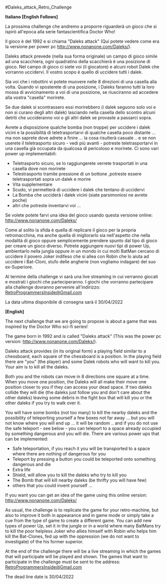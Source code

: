 #Daleks_attack_Retro_Challenge

**Italiano [English Follows]**

La prossima challenge che andremo a proporre riguarderà un gioco che si ispirò all'epoca alla serie fantascientifica Doctor Who!

Il gioco è del 1992 e si chiama "Daleks attack" (Qui potete vedere come era la versione per power pc http://www.nonanone.com/Daleks/).

Daleks attack prevede (nella sua forma originale) un campo di gioco simile ad una scacchiera, ogni quadratino della scacchierà è una posizione di gioco. Nel campo di gioco ci siete voi (il giocatore) e alcuni robot Dalek che vorranno uccidervi.
Il vostro scopo è quello di uccidere tutti i dalek.

Sia voi che i robottini vi potete muovere nelle 8 direzioni di una casella alla volta. Quando vi sposterete di una posizione, i Daleks faranno tutti la loro mossa di avvicinamento a voi di una posizione, se riusciranno ad accedere alla vostra "casella" morirete.

Se due dalek si scontrassero essi morirebbero (i dalek seguono solo voi e non si curano degli altri dalek) lasciando nella casella dello scontro alcuni detriti che uccideranno voi o gli altri dalek se provaste a passarci sopra.

Avrete a disposizione qualche bomba (non troppe) per uccidere i dalek vicini e la possibilità di teletrasportarvi di qualche casella poco distante ... ma non saprete dove adrete a finire ... la cosa risulterà casuale .. e se non userete il teletrasporto sicuro - vedi più avanti - potreste teletrasportarvi in una casella già occupata da qualcosa di pericoloso e morirete.
Ci sono vari power up implementabili:
* Teletrasporto sicuro, se lo raggiungerete verrete trasportati in una casella dove non morirete
* Telestrasporto tramite pressione di un bottone ,potreste essere teletrasportati sopra un dalek e morire
* Vita supplementare
* Scudo, vi permetterà di uccidere i dalek che tentano di uccidervi
* La Bomba che ucciderà i dalek vicini (siate parsimoniosi ne avrete poche)
* altri che potreste inventarvi voi ...

Se volete potete farvi una idea del gioco usando questa versione online:
http://www.nonanone.com/Daleks/

Come al solito la sfida è quella di replicare il gioco per la propria retromacchina, ma anche quella di migliorarlo sia nell'aspetto che nella modalità di gioco oppure semplicemente prendere spunto dal tipo di gioco per creare un gioco diverso.
Potrete aggiungere nuovi tipi di power Up, ambientarlo nella jungla oppure in un mondo in cui molti BatMan cercano di uccidere il povero Joker indifeso che si allea con Robin che lo aiuta ad uccidere i Bat-Cloni, stufo delle angherie (non vogliamo indagare) del suo ex-Superiore.

Al termine della challenge vi sarà una live streaming in cui verranno giocati e mostrati i giochi che parteciperanno.
I giochi che vorranno partecipare alla challenge dovranno pervenire all'indirizzo:
RetroProgrammersInside@Gmail.com

La data ultima disponibile di consegna sarà il 30/04/2022

**[English]**

The next challenge that we are going to propose is about a game that was inspired by the Doctor Who sci-fi series!

The game born in 1992 and is called "Daleks attack" (This was the power pc version: http://www.nonanone.com/Daleks/).

Daleks attack provides (in its original form) a playing field similar to a chessboard, each square of the chessboard is a position. In the playing field there are "you" (the player) and some Dalek robots who will want to kill you.
Your aim is to kill all the daleks.

Both you and the robots can move in 8 directions one square at a time. When you move one position, the Daleks will all make their move one position closer to you if they can access your dead space.
If two daleks collide they will die (the daleks just follow you and don't care about the other daleks) leaving some debris in the fight box that will kill you or the other daleks if you try to walk over it.

You will have some bombs (not too many) to kill the nearby daleks and the possibility of teleporting yourself a few boxes not far away ... but you will not know where you will end up ... it will be random .. and if you do not use the safe teleport - see below - you can teleport to a space already occupied by something dangerous and you will die.
There are various power ups that can be implemented:
* Safe teleportation, if you reach it you will be transported to a space where there are nothing of dangerous for you
* Teleport by pressing a button you could be teleported onto something dangerous and die
* Extra life
* Shield, will allow you to kill the daleks who try to kill you
* The Bomb that will kill nearby daleks (be thrifty you will have few)
* others that you could invent yourself ...

If you want you can get an idea of ​​the game using this online version:
http://www.nonanone.com/Daleks/

As usual, the challenge is to replicate the game for your retro-machine, but also to improve it both in appearance and in game mode or simply take a cue from the type of game to create a different game.
You can add new types of power Up, set it in the jungle or in a world where many BatMans try to kill the poor helpless Joker who allies himself with Robin who helps him kill the Bat-Clones, fed up with the oppression (we do not want to investigate) of the his former superior.

At the end of the challenge there will be a live streaming in which the games that will participate will be played and shown.
The games that want to participate in the challenge must be sent to the address:
RetroProgrammersInside@Gmail.com

The dead line date is 30/04/2022
